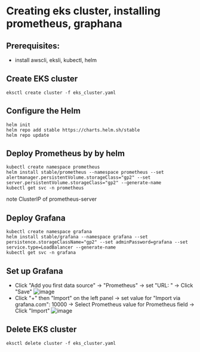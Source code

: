# Creating eks cluster, installing prometheus, graphana
## Prerequisites:
* install awscli, eksli, kubectl, helm
## Create EKS cluster
~~~
eksctl create cluster -f eks_cluster.yaml
~~~
## Configure the Helm
~~~
helm init
helm repo add stable https://charts.helm.sh/stable
helm repo update
~~~
## Deploy Prometheus by by helm
~~~
kubectl create namespace prometheus
helm install stable/prometheus --namespace prometheus --set alertmanager.persistentVolume.storageClass="gp2" --set server.persistentVolume.storageClass="gp2" --generate-name
kubectl get svc -n prometheus
~~~
note ClusterIP of prometheus-server
## Deploy Grafana
~~~
kubectl create namespace grafana
helm install stable/grafana --namespace grafana --set persistence.storageClassName="gp2" --set adminPassword=grafana --set service.type=LoadBalancer --generate-name
kubectl get svc -n grafana
~~~
## Set up Grafana
* Click "Add you first data source" -> "Prometheus" -> set "URL: <clusterIP of prometheus server>" -> Click "Save"
![image](https://user-images.githubusercontent.com/53195216/105606365-01be3c00-5daa-11eb-804a-684d45f50b95.png)
* Click "+" then "Import" on the left panel -> set value for "Import via grafana.com": 10000 -> Select Prometheus value for Prometheus field -> Click "Import"
  ![image](https://user-images.githubusercontent.com/53195216/105606560-31217880-5dab-11eb-809d-5473fb719403.png)

## Delete EKS cluster
~~~
eksctl delete cluster -f eks_cluster.yaml
~~~

